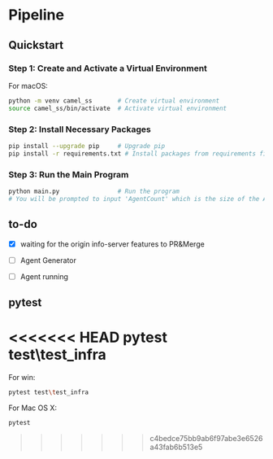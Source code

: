 # Pipeline

## Quickstart

### Step 1: Create and Activate a Virtual Environment
For macOS:
```bash
python -m venv camel_ss       # Create virtual environment
source camel_ss/bin/activate  # Activate virtual environment
```

### Step 2: Install Necessary Packages

```bash
pip install --upgrade pip     # Upgrade pip
pip install -r requirements.txt # Install packages from requirements file
```

### Step 3: Run the Main Program

```bash
python main.py                # Run the program
# You will be prompted to input 'AgentCount' which is the size of the AI-Society/Sandbox
```


## to-do

- [x] waiting for the origin info-server features to PR&Merge 
- [ ] Agent Generator 
- [ ] Agent running 


## pytest

<<<<<<< HEAD
pytest test\test_infra
=======
For win:
```bash
pytest test\test_infra  
```

For Mac OS X:
```bash
pytest
```
>>>>>>> c4bedce75bb9ab6f97abe3e6526a43fab6b513e5
